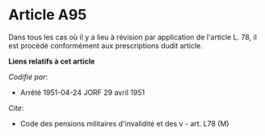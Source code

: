 # Article A95

Dans tous les cas où il y a lieu à révision par application de l'article L. 78, il est procédé conformément aux prescriptions
dudit article.

**Liens relatifs à cet article**

_Codifié par_:

  - Arrêté 1951-04-24 JORF 29 avril 1951

_Cite_:

  - Code des pensions militaires d'invalidité et des v - art. L78 (M)
